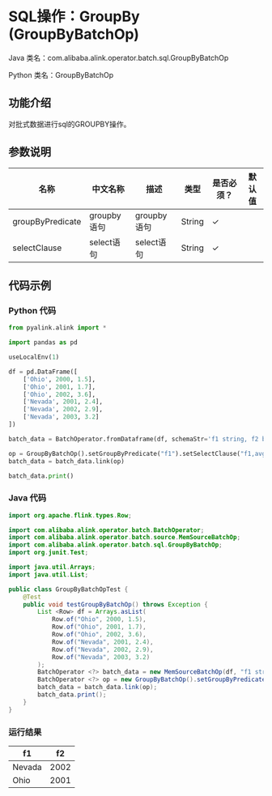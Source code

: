 # SQL操作：GroupBy (GroupByBatchOp)
Java 类名：com.alibaba.alink.operator.batch.sql.GroupByBatchOp

Python 类名：GroupByBatchOp


## 功能介绍
对批式数据进行sql的GROUPBY操作。

## 参数说明
| 名称 | 中文名称 | 描述 | 类型 | 是否必须？ | 默认值 |
| --- | --- | --- | --- | --- | --- |
| groupByPredicate | groupby语句 | groupby语句 | String | ✓ |  |
| selectClause | select语句 | select语句 | String | ✓ |  |


## 代码示例
### Python 代码
```python
from pyalink.alink import *

import pandas as pd

useLocalEnv(1)

df = pd.DataFrame([
    ['Ohio', 2000, 1.5],
    ['Ohio', 2001, 1.7],
    ['Ohio', 2002, 3.6],
    ['Nevada', 2001, 2.4],
    ['Nevada', 2002, 2.9],
    ['Nevada', 2003, 3.2]
])

batch_data = BatchOperator.fromDataframe(df, schemaStr='f1 string, f2 bigint, f3 double')

op = GroupByBatchOp().setGroupByPredicate("f1").setSelectClause("f1,avg(f2) as f2")
batch_data = batch_data.link(op)

batch_data.print()
```
### Java 代码
```java
import org.apache.flink.types.Row;

import com.alibaba.alink.operator.batch.BatchOperator;
import com.alibaba.alink.operator.batch.source.MemSourceBatchOp;
import com.alibaba.alink.operator.batch.sql.GroupByBatchOp;
import org.junit.Test;

import java.util.Arrays;
import java.util.List;

public class GroupByBatchOpTest {
	@Test
	public void testGroupByBatchOp() throws Exception {
		List <Row> df = Arrays.asList(
			Row.of("Ohio", 2000, 1.5),
			Row.of("Ohio", 2001, 1.7),
			Row.of("Ohio", 2002, 3.6),
			Row.of("Nevada", 2001, 2.4),
			Row.of("Nevada", 2002, 2.9),
			Row.of("Nevada", 2003, 3.2)
		);
		BatchOperator <?> batch_data = new MemSourceBatchOp(df, "f1 string, f2 int, f3 double");
		BatchOperator <?> op = new GroupByBatchOp().setGroupByPredicate("f1").setSelectClause("f1,avg(f2) as f2");
		batch_data = batch_data.link(op);
		batch_data.print();
	}
}
```

### 运行结果

f1|f2
---|---
Nevada|2002
Ohio|2001
